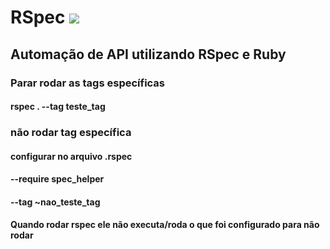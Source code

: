 # RSpec     <img src="https://img.icons8.com/external-justicon-flat-justicon/50/000000/external-rocket-science-justicon-flat-justicon.png"/>
## Automação de API utilizando RSpec e Ruby

### Parar rodar as tags específicas
#### rspec . --tag teste_tag
### não rodar tag específica
#### configurar no arquivo .rspec
####  --require spec_helper
####  --tag ~nao_teste_tag
#### Quando rodar rspec ele não executa/roda o que foi configurado para não rodar
